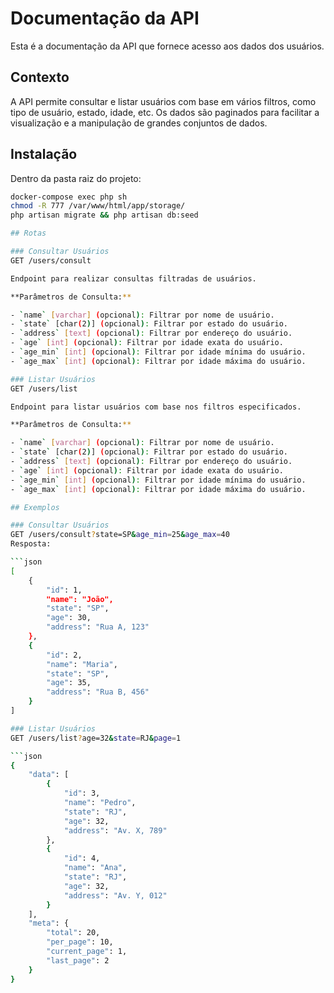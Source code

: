 # Documentação da API
Esta é a documentação da API que fornece acesso aos dados dos usuários.

## Contexto
A API permite consultar e listar usuários com base em vários filtros, como tipo de usuário, estado, idade, etc. Os dados são paginados para facilitar a visualização e a manipulação de grandes conjuntos de dados.

## Instalação
Dentro da pasta raiz do projeto:

```bash
docker-compose exec php sh
chmod -R 777 /var/www/html/app/storage/
php artisan migrate && php artisan db:seed

## Rotas

### Consultar Usuários
GET /users/consult

Endpoint para realizar consultas filtradas de usuários.

**Parâmetros de Consulta:**

- `name` [varchar] (opcional): Filtrar por nome de usuário.
- `state` [char(2)] (opcional): Filtrar por estado do usuário.
- `address` [text] (opcional): Filtrar por endereço do usuário.
- `age` [int] (opcional): Filtrar por idade exata do usuário.
- `age_min` [int] (opcional): Filtrar por idade mínima do usuário.
- `age_max` [int] (opcional): Filtrar por idade máxima do usuário.

### Listar Usuários
GET /users/list

Endpoint para listar usuários com base nos filtros especificados.

**Parâmetros de Consulta:**

- `name` [varchar] (opcional): Filtrar por nome de usuário.
- `state` [char(2)] (opcional): Filtrar por estado do usuário.
- `address` [text] (opcional): Filtrar por endereço do usuário.
- `age` [int] (opcional): Filtrar por idade exata do usuário.
- `age_min` [int] (opcional): Filtrar por idade mínima do usuário.
- `age_max` [int] (opcional): Filtrar por idade máxima do usuário.

## Exemplos

### Consultar Usuários
GET /users/consult?state=SP&age_min=25&age_max=40
Resposta:

```json
[
    {
        "id": 1,
        "name": "João",
        "state": "SP",
        "age": 30,
        "address": "Rua A, 123"
    },
    {
        "id": 2,
        "name": "Maria",
        "state": "SP",
        "age": 35,
        "address": "Rua B, 456"
    }
]

### Listar Usuários
GET /users/list?age=32&state=RJ&page=1

```json
{
    "data": [
        {
            "id": 3,
            "name": "Pedro",
            "state": "RJ",
            "age": 32,
            "address": "Av. X, 789"
        },
        {
            "id": 4,
            "name": "Ana",
            "state": "RJ",
            "age": 32,
            "address": "Av. Y, 012"
        }
    ],
    "meta": {
        "total": 20,
        "per_page": 10,
        "current_page": 1,
        "last_page": 2
    }
}
